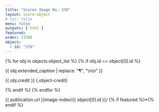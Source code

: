 ```yaml
---
title: "Scores Image No. 378"
layout: score-object
# toc: false
menu: false
outputs: [ html ]
featured: 
order: 13780
object:
  - id: "378"
---
```


{% for obj in objects.object_list %}
{% if obj.id == object[0].id %}

{{ obj.extended_caption | replace: "¶", "\n\n" }}

{{ obj.credit }} {.object-credit}

{% endif %}
{% endfor %}

<div class="object-credit object-url is-print-only">

{{ publication.url }}image-index/{{ object[0].id }}/ {% if featured %}*{% endif %}

</div>

